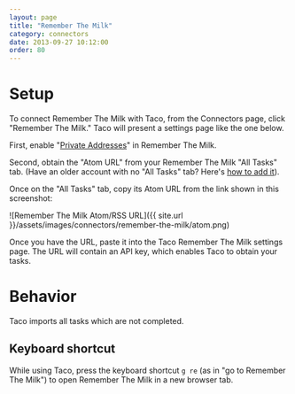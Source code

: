 ```yaml
---
layout: page
title: "Remember The Milk"
category: connectors
date: 2013-09-27 10:12:00
order: 80
---
```


# Setup

To connect Remember The Milk with Taco, from the Connectors page, click
"Remember The Milk." Taco will present a settings page like the one
below.

First, enable "[Private Addresses](http://www.rememberthemilk.com/help/?ctx=feeds.rss.privateaddress)" 
in Remember The Milk.

Second, obtain the "Atom URL" from your Remember The Milk "All Tasks"
tab. (Have an older account with no "All Tasks" tab? Here's 
[how to add it](https://www.rememberthemilk.com/forums/help/10179/)).

Once on the "All Tasks" tab, copy its Atom URL from the link shown in
this screenshot:

![Remember The Milk Atom/RSS URL]({{ site.url }}/assets/images/connectors/remember-the-milk/atom.png)

Once you have the URL, paste it into the Taco Remember The Milk settings
page. The URL will contain an API key, which enables Taco to obtain your
tasks.


# Behavior

Taco imports all tasks which are not completed.

## Keyboard shortcut

While using Taco, press the keyboard shortcut `g re` (as in "go to
Remember The Milk") to open Remember The Milk in a new browser tab.
